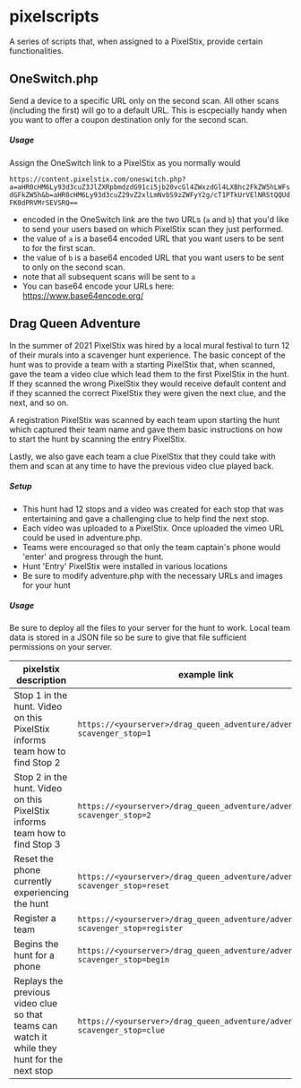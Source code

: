 # pixelscripts
A series of scripts that, when assigned to a PixelStix, provide certain functionalities. 

## OneSwitch.php
Send a device to a specific URL only on the second scan. All other scans (including the first) will go to a default URL. This is escpecially handy when you want to offer a coupon destination only for the second scan. 

##### Usage
Assign the OneSwitch link to a PixelStix as you normally would

`https://content.pixelstix.com/oneswitch.php?a=aHR0cHM6Ly93d3cuZ3JlZXRpbmdzdG91ci5jb20vcGl4ZWxzdGl4LXBhc2FkZW5hLWFsdGFkZW5h&b=aHR0cHM6Ly93d3cuZ29vZ2xlLmNvbS9zZWFyY2g/cT1PTkUrVElNRStQQUdFK0dPRVMrSEVSRQ==`

- encoded in the OneSwitch link are the two URLs (`a` and `b`) that you'd like to send your users based on which PixelStix scan they just performed. 
- the value of `a` is a base64 encoded URL that you want users to be sent to for the first scan.
- the value of `b` is a base64 encoded URL that you want users to be sent to only on the second scan.
- note that all subsequent scans will be sent to `a`
- You can base64 encode your URLs here: https://www.base64encode.org/

## Drag Queen Adventure
In the summer of 2021 PixelStix was hired by a local mural festival to turn 12 of their murals into a scavenger hunt experience. The basic concept of the hunt was to provide a team with a starting PixelStix that, when scanned, gave the team a video clue which lead them to the first PixelStix in the hunt. If they scanned the wrong PixelStix they would receive default content and if they scanned the correct PixelStix they were given the next clue, and the next, and so on.

A registration PixelStix was scanned by each team upon starting the hunt which captured their team name and gave them basic instructions on how to start the hunt by scanning the entry PixelStix.

Lastly, we also gave each team a clue PixelStix that they could take with them and scan at any time to have the previous video clue played back.

##### Setup
- This hunt had 12 stops and a video was created for each stop that was entertaining and gave a challenging clue to help find the next stop. 
- Each video was uploaded to a PixelStix. Once uploaded the vimeo URL could be used in adventure.php.
- Teams were encouraged so that only the team captain's phone would 'enter' and progress through the hunt. 
- Hunt 'Entry' PixelStix were installed in various locations
- Be sure to modify adventure.php with the necessary URLs and images for your hunt

##### Usage
Be sure to deploy all the files to your server for the hunt to work. Local team data is stored in a JSON file so be sure to give that file sufficient permissions on your server. 

| pixelstix description  |  example link |
|---|---|
| Stop 1 in the hunt. Video on this PixelStix informs team how to find Stop 2 |  `https://<yourserver>/drag_queen_adventure/adventure.php?scavenger_stop=1` |
| Stop 2 in the hunt. Video on this PixelStix informs team how to find Stop 3 |  `https://<yourserver>/drag_queen_adventure/adventure.php?scavenger_stop=2` |
| Reset the phone currently experiencing the hunt |  `https://<yourserver>/drag_queen_adventure/adventure.php?scavenger_stop=reset` |
| Register a team |  `https://<yourserver>/drag_queen_adventure/adventure.php?scavenger_stop=register` |
| Begins the hunt for a phone |  `https://<yourserver>/drag_queen_adventure/adventure.php?scavenger_stop=begin` |
| Replays the previous video clue so that teams can watch it while they hunt for the next stop |  `https://<yourserver>/drag_queen_adventure/adventure.php?scavenger_stop=clue` |

